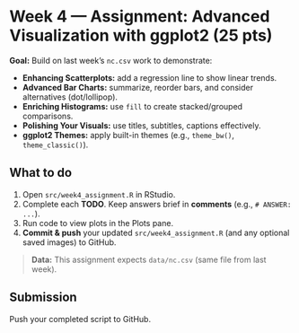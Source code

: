 # Week 4 — Assignment: Advanced Visualization with ggplot2 (25 pts)

**Goal:** Build on last week’s `nc.csv` work to demonstrate:
- **Enhancing Scatterplots:** add a regression line to show linear trends.
- **Advanced Bar Charts:** summarize, reorder bars, and consider alternatives (dot/lollipop).
- **Enriching Histograms:** use `fill` to create stacked/grouped comparisons.
- **Polishing Your Visuals:** use titles, subtitles, captions effectively.
- **ggplot2 Themes:** apply built-in themes (e.g., `theme_bw()`, `theme_classic()`).

## What to do
1. Open `src/week4_assignment.R` in RStudio.
2. Complete each **TODO**. Keep answers brief in **comments** (e.g., `# ANSWER: ...`).  
3. Run code to view plots in the Plots pane.
4. **Commit & push** your updated `src/week4_assignment.R` (and any optional saved images) to GitHub.

> **Data:** This assignment expects `data/nc.csv` (same file from last week).

## Submission
Push your completed script to GitHub.